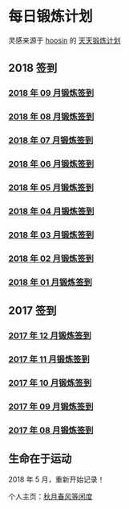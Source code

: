 # 每日锻炼计划

灵感来源于 [hoosin](https://github.com/hoosin) 的 [天天锻炼计划](https://github.com/hoosin/EveryDaySport)

## 2018 签到

<h3><a href="2018/09">2018 年 09 月锻炼签到</a></h3>

<h3><a href="2018/08">2018 年 08 月锻炼签到</a></h3>

<h3><a href="2018/07">2018 年 07 月锻炼签到</a></h3>

<h3><a href="2018/06">2018 年 06 月锻炼签到</a></h3>

<h3><a href="2018/05">2018 年 05 月锻炼签到</a></h3>

<h3><a href="2018/04">2018 年 04 月锻炼签到</a></h3>

<h3><a href="2018/03">2018 年 03 月锻炼签到</a></h3>

<h3><a href="2018/02">2018 年 02 月锻炼签到</a></h3>

<h3><a href="2018/01">2018 年 01 月锻炼签到</a></h3>

## 2017 签到

<h3><a href="2017/12">2017 年 12 月锻炼签到</a></h3>

<h3><a href="2017/11">2017 年 11 月锻炼签到</a></h3>

<h3><a href="2017/10">2017 年 10 月锻炼签到</a></h3>

<h3><a href="2017/09">2017 年 09 月锻炼签到</a></h3>

<h3><a href="2017/08">2017 年 08 月锻炼签到</a></h3>

## 生命在于运动

<!--
因为胖，所以选择开启这样一个计划。目前（2017.08）体重 82 kg，身高 173 cm，算是有点胖了~坚持做一件事真的很难，很多次想要放弃，每一天都会想着“要不今天放松一下，明天再开始努力”，可是总是明日复明日。

跑步减脂，Keep增肌。这是我的两个目标，我想要努力达到他。但是对一个吃货来说总是控制不住自己的嘴，要么吃零食，要么喝饮料。人最大的敌人就是自己，我要逐步提高自制力，摆脱拖延症！管住嘴，迈开腿！

之前一年的运动量也很大，但是从来没有瘦下来过，反而还更胖过几斤。我总是嘲笑自己怎么减也没效果。但我知道真正的原因是没坚持，间断太多，偷吃零食等。

接下来的日子，我会在这个计划的约束下来控制自己。每天坚持签到，每天坚持Keep或者跑步，每天控制饮食，多吃水果……

我会证明给自己看，我是能瘦下来的！！！

-->

2018 年 5 月，重新开始记录！

个人主页：<a href="http://renkaigis.com/" target="_blank">秋月春风等闲度</a>